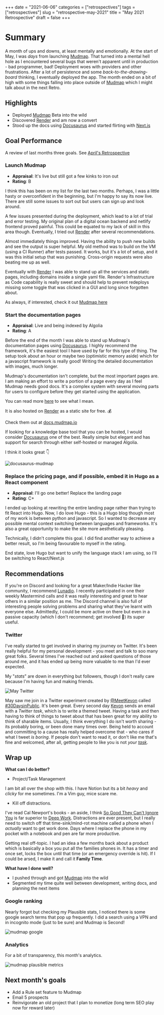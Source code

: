 +++
date = "2021-06-06"
categories = ["retrospectives"]
tags = ["retrospectives"]
slug = "retrospective-may-2021"
title = "May 2021 Retrospective"
draft = false
+++

# Summary

A month of ups and downs, at least mentally and emotionally. At the start of May, I was *days* 
from launching [Mudmap]. That turned into a mental hell hole as I encountered several bugs that 
weren't apparent until in production - bad programmer, bad! Deployment woes with providers and 
other frustrations. After a lot of persistence and some *back-to-the-drawing-board* thinking, I 
eventually deployed the app. The month ended on a bit of high with some things falling into 
place outside of [Mudmap] which I might talk about in the next Retro.

## Highlights

- Deployed [Mudmap] Beta into the wild
- Discovered [Render] and am now a convert
- Stood up the docs using [Docusaurus] and started flirting with [Next.js]

## Goal Performance

A review of last months three goals. See [April's Retrospective][old-retro]


### Launch Mudmap

- **Appraisal**: It's live but still got a few kinks to iron out
- **Rating**: B

I think this has been on my list for the last two months. Perhaps, I was a 
little hasty or overconfident in the beginning, but I'm happy to say its 
now live. There are still some issues to sort out but users can sign up and 
look around.

A few issues presented during the deployment, which lead to a lot of trial 
and error testing. My original plan of a digital ocean backend and netlify 
frontend proved painful. This could be equated to my lack of skill in this 
area though. Eventually, I tried out [Render] after several recommendations.

Almost  immediately things improved. Having the ability to push new builds 
and see the output is super helpful. My old method was to build on the VM 
(using a CI Runner) after tests passed. It works, but it's a lot of 
setup, and it was this initial setup that was punishing. Cross-origin 
requests were also beating me up as well.

Eventually with [Render] I was able to stand up all the services and static 
pages, including domains inside a single yaml file. Render's 
Infrastructure as Code capability is really sweet and should help to 
prevent redeploys missing some toggle that was clicked in a GUI and long since forgotten about.

As always, if interested, check it out [Mudmap here][mudmap]

### Start the documentation pages

- **Appraisal**: Live and being indexed by Algolia
- **Rating**: A

Before the end of the month I was able to stand up Mudmap's documentation 
pages using [Docusaurus]. I highly recommend the framework, it's the easiest 
tool I have used by far for this type of thing. The setup took about an hour or
maybe two (optimistic memory aside) which for a javascript framework is really 
good! Writing the detailed documentation with images, much longer.

Mudmap's documentation isn't complete, but the most important pages are. I am 
making an effort to write a portion of a page every day as I feel Mudmap 
needs good docs. It's a complex system with several moving parts for users to configure before they 
get started using the application.

You can read more [here][docs-prep] to see what I mean. 

It is also hosted on [Render] as a static site for free. 💰

Check them out at [docs.mudmap.io][docs]

If looking for a knowledge base tool that you can be hosted, I would 
consider [Docusaurus] one of the best. Really simple but elegant and has 
support for search through either self-hosted or managed Algolia. 

I think it looks great 👇

![docusaurus-mudmap](docs-retro-may21.png "Mudmap's Documentation Pages")

### Replace the pricing page, and if possible, embed it in Hugo as a React component

- **Appraisal**: I'll go one better! Replace the landing page
- **Rating**: C+

I ended up looking at rewriting the entire landing page rather than trying to fit 
React into Hugo. Now, I do love Hugo - this is a Hugo blog though most of 
my work is between python and javascript. So I wanted to decrease any 
possible mental context switching between languages and frameworks. It's also a great 
opportunity to make the site 
more aesthetically pleasing. 

Technically, I didn't complete this goal. I did find another way to achieve 
a better result, so I'm being favourable to myself in the rating.

End state, love Hugo but want to unify the language stack I am using, so 
I'll be switching to React/Next.js

## Recommendations

If you're on Discord and looking for a great Maker/Indie Hacker like community, I recommend 
[Lunadio]. I recently participated in one their weekly Mastermind calls and it was really 
interesting and great to hear others in a similar position as me. The Discord channel is also 
full of interesting people solving problems and sharing what they've learnt with everyone else. 
Admittedly, I could be more active on there but even in a passive capacity (which I don't 
recommend; get involved 💪) its super useful.

### Twitter

I've really started to get involved in sharing my journey on Twitter. It's been really helpful 
for my personal development - you meet and talk to soo many great folks. Several times I've 
reached out and asked questions of those around me, and it has ended up being more valuable to me 
than I'd ever expected. 

My "*stats*" are down in everything but followers, though I don't really care because I'm having 
fun and making friends.

![May Twitter](may-twitter.png "May's twitter stats")

May saw me join in a Twitter experiment created by [@MeetKevon][kevon] called 
[#30DaysinPublic][30dinpub]. It's been great. Every second day [Kevon] sends an email with a 
*Twitter task*, which is to write a themed tweet. Having a task and then having to think of 
things to tweet about that has been great for my ability to think of sharable items. Usually, I 
think everything I do isn't worth sharing - its probably boring, or been done many times over. 
Being held to account and committing to a cause has really helped overcome that - who cares if 
what I tweet *is boring*. If people don't want to read it, or don't like me that's fine and 
welcomed, after all, getting people to like you is not *your [task]*. 

## Wrap up

**What can I do better?**

- Project/Task Management 

I am bit all over the shop with this. I have Notion but its a bit *heavy* and *clicky* for me 
sometimes. I'm a Vim guy, mice scare me.

- Kill off distractions.

I've read Cal Newport's books - an aside, I think [So Good They Can't Ignore You][cal-book] is 
far superior to [Deep Work][cal-deep]. Distractions are ever present, but I really need to switch 
off that time-sink/mind-rot machine called a phone when I *actually* want to get work done. Days 
where I replace the phone in my pocket with a notebook and pen are far more productive.

Getting real off-topic. I had an idea a few months back about a product which is basically a box 
you put all the families phones in. It has a timer and once set, locks the box until that time 
(or an emergency override is hit). If I could be arsed, I make it and call it **Family Time**.

**What have I done well?**

- I pushed through and got [Mudmap] into the wild
- Segmented my time quite well between development, writing docs, and planning the next items


### Google ranking

Nearly forgot but checking my Plausible stats, I noticed there is some google search terms that 
pop up frequently. I did a search using a VPN and in incognito mode (just to be sure) and Mudmap is 
Second!

![mudmap google](google-rank.png "Google ranking for Mudmap")

### Analytics

For a bit of transparency, this month's analytics.

![mudmap plausible metrics](analytics-mm-may.png "Analytics for Mudmap.io")

## Next month's goals

- Add a Rule set feature to Mudmap
- Email 5 prospects
- Reinvigorate an old project that I plan to monetize (long term SEO play now for reward later)


[mudmap]: https://mudmap.io/?utm_campaign=retro-may-21&utm_source=danielms&utm_medium=blog
[docs]: https://docs.mudmap.io/
[docs-prep]: https://docs.mudmap.io/preparing-devices
[docusaurus]: https://docusaurus.io/
[render]: https://render.com
[next.js]: https://nextjs.org
[lunadio]: https://www.lunadio.com/ 
[kevon]: https://twitter.com/meetkevon
[30dinpub]: https://twitter.com/search?q=%2330daysinpublic 
[task]: https://www.amazon.com.au/Courage-Disliked-Japanese-phenomenon-happiness-ebook/dp/B06XSGNN61
[cal-book]: https://www.amazon.com.au/Good-They-Cant-Ignore-You/dp/1455509124
[cal-deep]: https://www.amazon.com.au/Deep-Work-Focused-Success-Distracted/dp/0349411905/
[old-retro]: https://danielms.site/retrospectives/2021/retrospective-april-2021/
